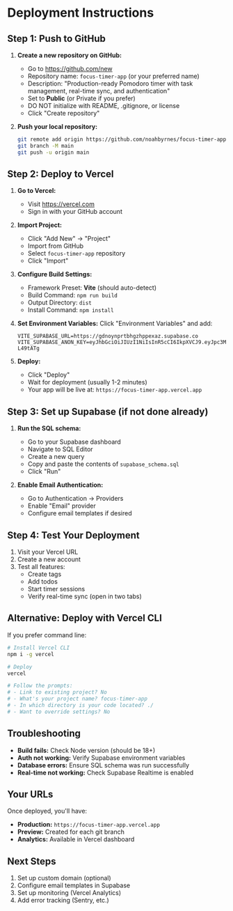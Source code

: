 # Deployment Instructions

## Step 1: Push to GitHub

1. **Create a new repository on GitHub:**
   - Go to https://github.com/new
   - Repository name: `focus-timer-app` (or your preferred name)
   - Description: "Production-ready Pomodoro timer with task management, real-time sync, and authentication"
   - Set to **Public** (or Private if you prefer)
   - DO NOT initialize with README, .gitignore, or license
   - Click "Create repository"

2. **Push your local repository:**
   ```bash
   git remote add origin https://github.com/noahbyrnes/focus-timer-app.git
   git branch -M main
   git push -u origin main
   ```

## Step 2: Deploy to Vercel

1. **Go to Vercel:**
   - Visit https://vercel.com
   - Sign in with your GitHub account

2. **Import Project:**
   - Click "Add New" → "Project"
   - Import from GitHub
   - Select `focus-timer-app` repository
   - Click "Import"

3. **Configure Build Settings:**
   - Framework Preset: **Vite** (should auto-detect)
   - Build Command: `npm run build`
   - Output Directory: `dist`
   - Install Command: `npm install`

4. **Set Environment Variables:**
   Click "Environment Variables" and add:
   ```
   VITE_SUPABASE_URL=https://gdnoynprtbhgzhppexaz.supabase.co
   VITE_SUPABASE_ANON_KEY=eyJhbGciOiJIUzI1NiIsInR5cCI6IkpXVCJ9.eyJpc3MiOiJzdXBhYmFzZSIsInJlZiI6Imdkbm95bnBydGJoZ3pocHBleGF6Iiwicm9sZSI6ImFub24iLCJpYXQiOjE3NTUwMzY2MDIsImV4cCI6MjA3MDYxMjYwMn0._HWHaWmrU_CY0wjZaaBKZBS6GC5M9xnsY2z-L49tATg
   ```

5. **Deploy:**
   - Click "Deploy"
   - Wait for deployment (usually 1-2 minutes)
   - Your app will be live at: `https://focus-timer-app.vercel.app`

## Step 3: Set up Supabase (if not done already)

1. **Run the SQL schema:**
   - Go to your Supabase dashboard
   - Navigate to SQL Editor
   - Create a new query
   - Copy and paste the contents of `supabase_schema.sql`
   - Click "Run"

2. **Enable Email Authentication:**
   - Go to Authentication → Providers
   - Enable "Email" provider
   - Configure email templates if desired

## Step 4: Test Your Deployment

1. Visit your Vercel URL
2. Create a new account
3. Test all features:
   - Create tags
   - Add todos
   - Start timer sessions
   - Verify real-time sync (open in two tabs)

## Alternative: Deploy with Vercel CLI

If you prefer command line:

```bash
# Install Vercel CLI
npm i -g vercel

# Deploy
vercel

# Follow the prompts:
# - Link to existing project? No
# - What's your project name? focus-timer-app
# - In which directory is your code located? ./
# - Want to override settings? No
```

## Troubleshooting

- **Build fails:** Check Node version (should be 18+)
- **Auth not working:** Verify Supabase environment variables
- **Database errors:** Ensure SQL schema was run successfully
- **Real-time not working:** Check Supabase Realtime is enabled

## Your URLs

Once deployed, you'll have:
- **Production:** `https://focus-timer-app.vercel.app`
- **Preview:** Created for each git branch
- **Analytics:** Available in Vercel dashboard

## Next Steps

1. Set up custom domain (optional)
2. Configure email templates in Supabase
3. Set up monitoring (Vercel Analytics)
4. Add error tracking (Sentry, etc.)